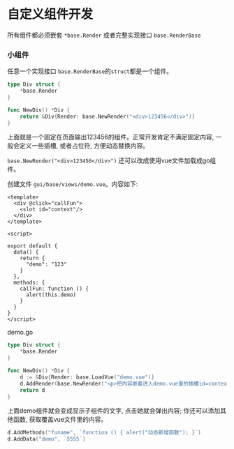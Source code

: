 # 自定义组件开发

所有组件都必须嵌套 `*base.Render` 或者完整实现接口 `base.RenderBase`


### 小组件

任意一个实现接口 `base.RenderBase`的`struct`都是一个组件。
````go
type Div struct {
    *base.Render
}

func NewDiv() *Div {
	return &Div{Render: base.NewRender("<div>123456</div>")}
}
````

上面就是一个固定在页面输出123456的组件。正常开发肯定不满足固定内容, 一般会定义一些插槽, 或者占位符, 方便动态替换内容。

`base.NewRender("<div>123456</div>")` 还可以改成使用vue文件加载成go组件。

创建文件 `gui/base/views/demo.vue`。内容如下:

````vue
<template>
  <div @click="callFun">
    <slot id="context"/>
  </div>
</template>

<script>

export default {
  data() {
    return {
      "demo": "123"
    }
  },
  methods: {
    callFun: function () {
      alert(this.demo)
    }
  }
}
</script>
````
demo.go

````go
type Div struct {
    *base.Render
}

func NewDiv() *Div {
    d := &Div{Render: base.LoadVue("demo.vue")}
    d.AddRender(base.NewRender("<p>把内容嵌套进入demo.vue里的插槽id=context</p>"), "context")
    return d
}
````

上面demo组件就会变成显示子组件的文字, 点击她就会弹出内容; 
你还可以添加其他函数, 获取覆盖vue文件里的内容。

````go
d.AddMethods("funame", `function () { alert("动态新增函数"); }`)
d.AddData("demo", `5555`)
````



